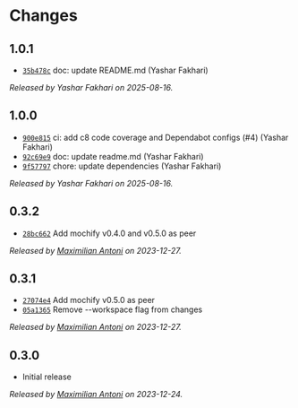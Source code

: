 # Changes

## 1.0.1

- [`35b478c`](https://github.com/mochify-js/driver-playwright/commit/35b478cf0bdfcebf2c6ac5971b05447c391ab6dd)
  doc: update README.md (Yashar Fakhari)

_Released by Yashar Fakhari on 2025-08-16._

## 1.0.0

- [`900e815`](https://github.com/mochify-js/driver-playwright/commit/900e8152ad25bd65fe0efe70f5fe88fda2d18392)
  ci: add c8 code coverage and Dependabot configs (#4) (Yashar Fakhari)
- [`92c69e9`](https://github.com/mochify-js/driver-playwright/commit/92c69e938c74d1f316d74b6b6c5bde0aa1549484)
  doc: update readme.md (Yashar Fakhari)
- [`9f57797`](https://github.com/mochify-js/driver-playwright/commit/9f57797535552e46198776705ddae6b8fe8f4f99)
  chore: update dependencies (Yashar Fakhari)

_Released by Yashar Fakhari on 2025-08-16._

## 0.3.2

- [`28bc662`](https://github.com/mochify-js/driver-playwright/commit/28bc6623bd839678356097f07eaf3ac9335b36d3)
  Add mochify v0.4.0 and v0.5.0 as peer

_Released by [Maximilian Antoni](https://github.com/mantoni) on 2023-12-27._

## 0.3.1

- [`27074e4`](https://github.com/mochify-js/driver-playwright/commit/27074e41029cb0ee44cd45fac3c7b79c1bc49f67)
  Add mochify v0.5.0 as peer
- [`05a1365`](https://github.com/mochify-js/driver-playwright/commit/05a13654db8f1d800a8df267d70493607b54742b)
  Remove --workspace flag from changes

_Released by [Maximilian Antoni](https://github.com/mantoni) on 2023-12-27._

## 0.3.0

- Initial release

_Released by [Maximilian Antoni](https://github.com/mantoni) on 2023-12-24._
